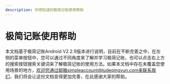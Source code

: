 ```yaml
---
description: 你想知道的极简记账使用帮助
---
```


# 极简记账使用帮助

本文档基于极简记账Android V2.2.9版本进行说明，目前在不断完善之中，在左侧的菜单按钮中，您可以通过不同角度来了解并学习极简记账，也可以点击右上方的搜索按钮搜索关键词来了解极简记账的使用方法。如果本文档中存在未覆盖您使用场景的地方，欢迎您通过邮箱simpleaccount@ludeqingyun.com来联系我们，我们将会让这份文档变得更加完善，在此感谢大家的帮助。

